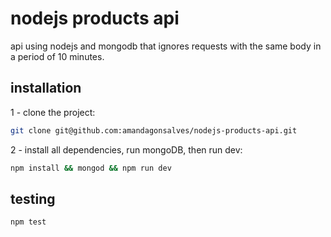 # nodejs products api

api using nodejs and mongodb that ignores requests with the same body in a period of 10 minutes.

## installation

1 - clone the project:

```bash
git clone git@github.com:amandagonsalves/nodejs-products-api.git
```

2 - install all dependencies, run mongoDB, then run dev:

```bash
npm install && mongod && npm run dev
```

## testing

```bash
npm test
```
